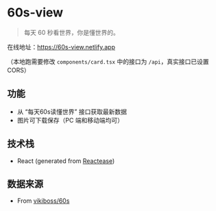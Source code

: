 # 60s-view

> 每天 60 秒看世界，你是懂世界的。

在线地址：https://60s-view.netlify.app

（本地跑需要修改 `components/card.tsx` 中的接口为 `/api`，真实接口已设置 CORS）

## 功能

- 从 “每天60s读懂世界” 接口获取最新数据
- 图片可下载保存（PC 端和移动端均可）

## 技术栈

- React (generated from [Reactease](https://reactease.netlify.app/))

## 数据来源

- From [vikiboss/60s](https://github.com/vikiboss/60s)
